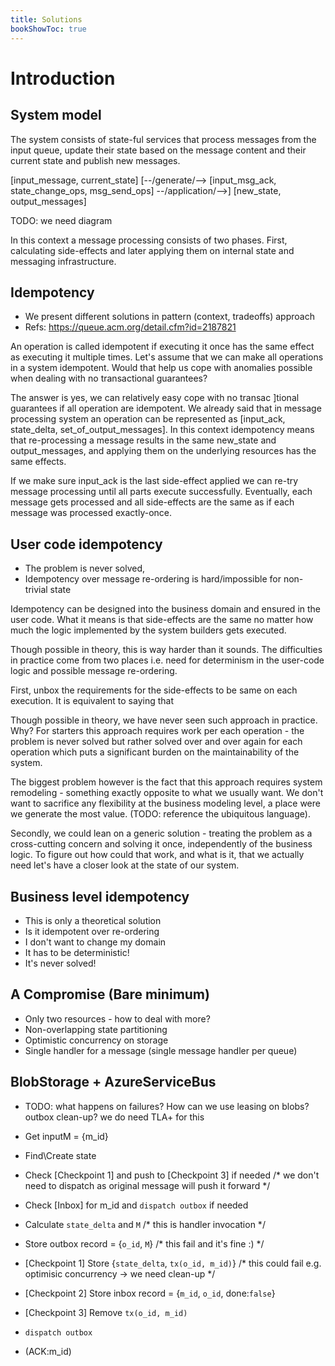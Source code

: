 ```yaml
---
title: Solutions
bookShowToc: true
---
```

# Introduction

## System model

The system consists of state-ful services that process messages from the input queue, update their state based on the message content and their current state and publish new messages. 

[input_message, current_state] [--/generate/--> [input_msg_ack, state_change_ops, msg_send_ops] --/application/-->] [new_state, output_messages]

TODO: we need diagram

In this context a message processing consists of two phases. First, calculating side-effects and later applying them on internal state and messaging infrastructure.


## Idempotency
 * We present different solutions in pattern (context, tradeoffs) approach
 * Refs: https://queue.acm.org/detail.cfm?id=2187821

An operation is called idempotent if executing it once has the same effect as executing it multiple times. Let's assume that we can make all operations in a system idempotent. Would that help us cope with anomalies possible when dealing with no transactional guarantees? 

The answer is yes, we can relatively easy cope with no transac
]tional guarantees if all operation are idempotent. We already said that in message processing system an operation can be represented as [input_ack, state_delta, set_of_output_messages]. In this context idempotency means that re-processing a message results in the same new_state and output_messages, and applying them on the underlying resources has the same effects. 

If we make sure input_ack is the last side-effect applied we can re-try message processing until all parts execute successfully. Eventually, each message gets processed and all side-effects are the same as if each message was processed exactly-once. 

## User code idempotency
 * The problem is never solved,
 * Idempotency over message re-ordering is hard/impossible for non-trivial state
 
Idempotency can be designed into the business domain and ensured in the user code. What it means is that side-effects are the same no matter how much the logic implemented by the system builders gets executed. 

Though possible in theory, this is way harder than it sounds. The difficulties in practice come from two places i.e. need for determinism in the user-code logic and possible message re-ordering.


First, unbox the requirements for the side-effects to be same on each execution. It is equivalent to saying that  




 Though possible in theory, we have never seen such approach in practice. Why? For starters this approach requires work per each operation - the problem is never solved but rather solved over and over again for each operation which puts a significant burden on the maintainability of the system. 

The biggest problem however is the fact that this approach requires system remodeling - something exactly opposite to what we usually want. We don't want to sacrifice any flexibility at the business modeling level, a place were we generate the most value. (TODO: reference the ubiquitous language). 

Secondly, we could lean on a generic solution - treating the problem as a cross-cutting concern and solving it once, independently of the business logic. To figure out how could that work, and what is it, that we actually need let's have a closer look at the state of our system.

## Business level idempotency
 * This is only a theoretical solution
 * Is it idempotent over re-ordering
 * I don't want to change my domain
 * It has to be deterministic!
 * It's never solved!

## A Compromise (Bare minimum)
 * Only two resources - how to deal with more?
 * Non-overlapping state partitioning
 * Optimistic concurrency on storage
 * Single handler for a message (single message handler per queue)

## BlobStorage + AzureServiceBus
  * TODO: what happens on failures? How can we use leasing on blobs? outbox clean-up? we do need TLA+ for this
  
 * Get inputM = {m_id}
 * Find\Create state
 
 * Check [Checkpoint 1] and push to [Checkpoint 3] if needed /* we don't need to dispatch as original message will push it forward */
 * Check [Inbox] for m_id and `dispatch outbox` if needed
 
 * Calculate `state_delta` and `M` /* this is handler invocation */
 
 * Store outbox record = {`o_id`, `M`} /* this fail and it's fine :) */
 * [Checkpoint 1] Store {`state_delta`, `tx(o_id, m_id)`} /* this could fail e.g. optimisic concurrency -> we need clean-up */
 * [Checkpoint 2] Store inbox record = {`m_id`, `o_id`, done:`false`}
 * [Checkpoint 3] Remove `tx(o_id, m_id)`
  
 * `dispatch outbox`
 * (ACK:m_id)